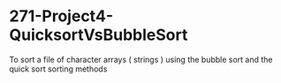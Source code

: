 # 271-Project4-QuicksortVsBubbleSort
To sort a file of character arrays ( strings ) using the bubble sort and the quick sort sorting methods
